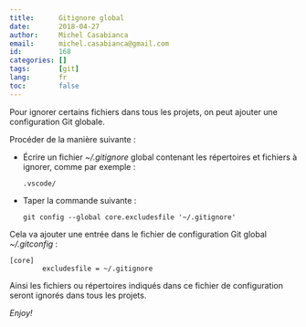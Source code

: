 ```yaml
---
title:      Gitignore global
date:       2018-04-27
author:     Michel Casabianca
email:      michel.casabianca@gmail.com
id:         168
categories: []
tags:       [git]
lang:       fr
toc:        false
---
```


Pour ignorer certains fichiers dans tous les projets, on peut ajouter une configuration Git globale.

<!--more-->

Procéder de la manière suivante :

- Écrire un fichier *~/.gitignore* global contenant les répertoires et fichiers à ignorer, comme par exemple :

    ```
    .vscode/
    ```

- Taper la commande suivante :

    ```
    git config --global core.excludesfile '~/.gitignore'
    ```

Cela va ajouter une entrée dans le fichier de configuration Git global *~/.gitconfig* :

```
[core]
        excludesfile = ~/.gitignore
```

Ainsi les fichiers ou répertoires indiqués dans ce fichier de configuration seront ignorés dans tous les projets.

*Enjoy!*
